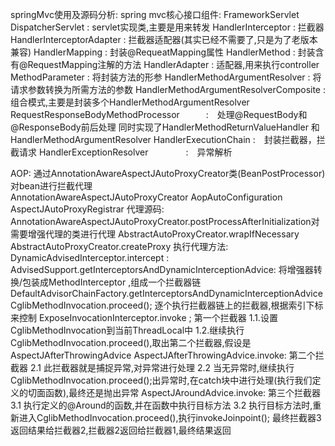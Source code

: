 springMvc使用及源码分析:
    spring mvc核心接口组件:
        FrameworkServlet
        DispatcherServlet                       :  servlet实现类,主要是用来转发
        HandlerInterceptor                      :  拦截器
        HandlerInterceptorAdapter               :  拦截器适配器(其实已经不需要了,只是为了老版本兼容)
        HandlerMapping                          :  封装@RequeatMapping属性
        HandlerMethod                           :  封装含有@RequestMapping注解的方法
        HandlerAdapter                          :  适配器,用来执行controller
        MethodParameter                         :  将封装方法的形参
        HandlerMethodArgumentResolver           :  将请求参数转换为所需方法的参数
        HandlerMethodArgumentResolverComposite  :  组合模式,主要是封装多个HandlerMethodArgumentResolver
        RequestResponseBodyMethodProcessor　　　:　处理@RequestBody和@ResponseBody前后处理
            同时实现了HandlerMethodReturnValueHandler 和 HandlerMethodArgumentResolver
        HandlerExecutionChain                   :　封装拦截器，拦截请求
        HandlerExceptionResolver　　　　        :　异常解析

AOP:
    通过AnnotationAwareAspectJAutoProxyCreator类(BeanPostProcessor)对bean进行拦截代理     
    AnnotationAwareAspectJAutoProxyCreator
    AopAutoConfiguration
    AspectJAutoProxyRegistrar
代理源码:
    AnnotationAwareAspectJAutoProxyCreator.postProcessAfterInitialization对需要增强代理的类进行代理
        AbstractAutoProxyCreator.wrapIfNecessary
            AbstractAutoProxyCreator.createProxy
执行代理方法:
    DynamicAdvisedInterceptor.intercept : 
        AdvisedSupport.getInterceptorsAndDynamicInterceptionAdvice: 将增强器转换/包装成MethodInterceptor ,组成一个拦截器链
            DefaultAdvisorChainFactory.getInterceptorsAndDynamicInterceptionAdvice
        CglibMethodInvocation.proceed(); 逐个执行拦截器链上的拦截器,根据索引下标来控制
            ExposeInvocationInterceptor.invoke ; 第一个拦截器
                1.1.设置CglibMethodInvocation到当前ThreadLocal中
                1.2.继续执行CglibMethodInvocation.proceed(),取出第二个拦截器,假设是AspectJAfterThrowingAdvice
            AspectJAfterThrowingAdvice.invoke: 第二个拦截器
                2.1 此拦截器就是捕捉异常,对异常进行处理
                2.2 当无异常时,继续执行CglibMethodInvocation.proceed();出异常时,在catch块中进行处理(执行我们定义的切面函数),最终还是抛出异常
            AspectJAroundAdvice.invoke: 第三个拦截器
                3.1 执行定义的@Around的函数,并在函数中执行目标方法
                3.2 执行目标方法时,重新进入CglibMethodInvocation.proceed(),执行invokeJoinpoint();
            最终拦截器3返回结果给拦截器2,拦截器2返回给拦截器1,最终结果返回
     
